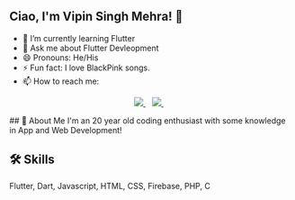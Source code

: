 ## Ciao, I'm Vipin Singh Mehra! 👋
- 🌱 I’m currently learning Flutter 
- 💬 Ask me about Flutter Devleopment
- 😄 Pronouns: He/His
- ⚡ Fun fact: I love BlackPink songs.
- 📫 How to reach me: 

<p align="center">
  <a href="https://www.linkedin.com/in/vimehraa29/">
    <img src="https://img.shields.io/badge/linkedin-%230077B5.svg?&style=for-the-badge&logo=linkedin&logoColor=white" />
  </a>&nbsp;&nbsp;
  <a href="https://www.instagram.com/vimehraa_29/">
    <img src="https://img.shields.io/badge/instagram-%23E4405F.svg?&style=for-the-badge&logo=instagram&logoColor=white" />
  </a>&nbsp;&nbsp;
</p>
## 🚀 About Me
I'm an 20 year old coding enthusiast with some knowledge in App and Web Development!

## 🛠 Skills
Flutter, Dart, Javascript, HTML, CSS, Firebase, PHP, C
